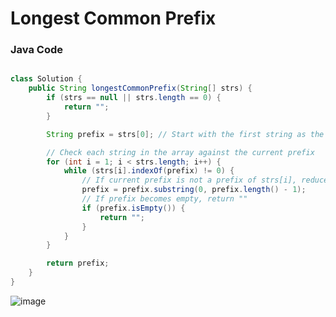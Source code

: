 # Longest Common Prefix

 

### Java Code

```java

class Solution {
    public String longestCommonPrefix(String[] strs) {
        if (strs == null || strs.length == 0) {
            return "";
        }

        String prefix = strs[0]; // Start with the first string as the initial prefix

        // Check each string in the array against the current prefix
        for (int i = 1; i < strs.length; i++) {
            while (strs[i].indexOf(prefix) != 0) {
                // If current prefix is not a prefix of strs[i], reduce it
                prefix = prefix.substring(0, prefix.length() - 1);
                // If prefix becomes empty, return ""
                if (prefix.isEmpty()) {
                    return "";
                }
            }
        }

        return prefix;
    }
}
```

![image](https://github.com/user-attachments/assets/6911024d-f937-4aa6-8e4c-f973d1d23b4f)
